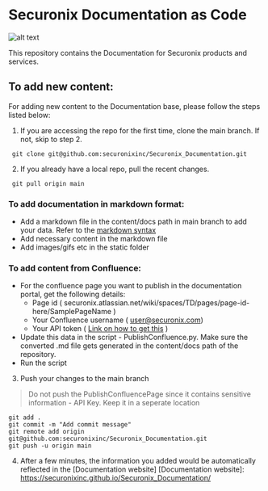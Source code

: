 # Securonix Documentation as Code

![alt text](https://www.securonix.com/wp-content/uploads/2021/12/thumbnail_logo2.jpg "Securonix Logo")

This repository contains the Documentation for Securonix products and services.

## To add new content:

For adding new content to the Documentation base, please follow the steps listed below:

1. If you are accessing the repo for the first time, clone the main branch. If not, skip to step 2.
<pre><code> git clone git@github.com:securonixinc/Securonix_Documentation.git
</code></pre>
2. If you already have a local repo, pull the recent changes. 
<pre><code> git pull origin main
</code></pre>

### To add documentation in markdown format:

* Add a markdown file in the content/docs path in main branch to add your data. Refer to the [markdown syntax]
* Add necessary content in the markdown file
* Add images/gifs etc in the static folder


[markdown syntax]: https://github.com/adam-p/markdown-here/wiki/Markdown-Cheatsheet

### To add content from Confluence:

* For the confluence page you want to publish in the documentation portal, get the following details:
  * Page id ( securonix.atlassian.net/wiki/spaces/TD/pages/page-id-here/SamplePageName )
  * Your Confluence username ( user@securonix.com)
  * Your API token ( [Link on how to get this] )
* Update this data in the script - PublishConfluence.py. Make sure the converted .md file gets generated in the content/docs path of the repository.
* Run the script

[Link on how to get this]: https://support.atlassian.com/atlassian-account/docs/manage-api-tokens-for-your-atlassian-account/

3. Push your changes to the main branch
> Do not push the PublishConfluencePage since it contains sensitive information - API Key. Keep it in a seperate location
<pre><code>git add .
git commit -m "Add commit message"
git remote add origin git@github.com:securonixinc/Securonix_Documentation.git
git push -u origin main
</code></pre>
4. After a few minutes, the information you added would be automatically reflected in the [Documentation website] 
[Documentation website]: https://securonixinc.github.io/Securonix_Documentation/